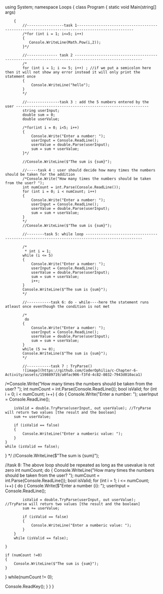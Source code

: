 using System;
namespace Loops
{
    class Program
    {
        static void Main(string[] args)

            
        {
            //-----------------task 1------------------------------------------------------------------------------------------------
            /*for (int i = 1; i<=5; i++)
            {
               Console.WriteLine(Math.Pow(i,2));
            }*/

            //-------------- task 2 -----------------------------------------------------------------------------------------------------
            /*
            for (int i = 1; i <= 5; i++) ; //if we put a semicolon here then it will not show any error instead it will only print the statement once
            {
                Console.WriteLine("hello");
            }
            */
            
            //---------------task 3 : add the 5 numbers entered by the user -------------------------------------------------------------
            string userInput;
            double sum = 0;
            double userValue;

            /*for(int i = 0; i<5; i++)
            {
                Console.Write("Enter a number: ");
                userInput = Console.ReadLine();
                userValue = double.Parse(userInput);
                sum = sum + userValue;
            }*/

            //Console.WriteLine($"The sum is {sum}");

            //-----task 4 : user should decide how many times the numbers should be taken for the addition
            /*Console.Write("How many times the numbers should be taken from the user? ");
            int numCount = int.Parse(Console.ReadLine());
            for (int i = 0; i < numCount; i++)
            {
                Console.Write("Enter a number: ");
                userInput = Console.ReadLine();
                userValue = double.Parse(userInput);
                sum = sum + userValue;
            }
            */
            //Console.WriteLine($"The sum is {sum}");

            //--------task 5: while loop ------------------------------------------------------------------------------------------------

            /*
             * int i = 1;
            while (i <= 5)
            {
                Console.Write("Enter a number: ");
                userInput = Console.ReadLine();
                userValue = double.Parse(userInput);
                sum = sum + userValue;
                i++;
            }
            Console.WriteLine($"The sum is {sum}");
            */

            //-----------task 6: do - while----here the statement runs atleast once eventhough the condition is not met
           
            /*
             do
            {
                Console.Write("Enter a number: ");
                userInput = Console.ReadLine();
                userValue = double.Parse(userInput);
                sum = sum + userValue;
            }
            while (5 >= 0);
            Console.WriteLine($"The sum is {sum}");
            */

            //-----------task 7 : TryParse()
            ![image](https://github.com/CoderOphilia/c-Chapter-6-Activity/assets/159889719/a0fac906-f3fd-4c82-8032-7943d010aca1)

/*Console.Write("How many times the numbers should be taken from the user? ");
int numCount = int.Parse(Console.ReadLine());
bool isValid;
for (int i = 0; i < numCount; i++)
{
    do
    {
        Console.Write("Enter a number: ");
        userInput = Console.ReadLine();

        isValid = double.TryParse(userInput, out userValue); //TryParse will return two values [the result and the boolean]
        sum += userValue;

        if (isValid == false)
        {
            Console.WriteLine("Enter a numberic value: ");
        }
    }
    while (isValid == false);
    
} */
//Console.WriteLine($"The sum is {sum}");

//task 8: The above loop should be repeated as long as the usevalue is not zero
int numCount;
do
{
    Console.WriteLine("How many times the numbers should be taken from the user? ");
    numCount = int.Parse(Console.ReadLine());
    bool isValid;
    for (int i = 1; i <= numCount; i++)
    {
        do
        {
            Console.Write($"Enter a number {i}: ");
            userInput = Console.ReadLine();

            isValid = double.TryParse(userInput, out userValue); //TryParse will return two values [the result and the boolean]
            sum += userValue;

            if (isValid == false)
            {
                Console.WriteLine("Enter a numberic value: ");
            }
        }
        while (isValid == false);

    }
    
    if (numCount !=0)
    {
        Console.WriteLine($"The sum is {sum}");
    }
}
while(numCount != 0);

Console.ReadKey();
        }
    }
}
